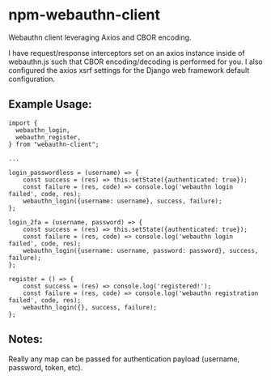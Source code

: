 # npm-webauthn-client
Webauthn client leveraging Axios and CBOR encoding.

I have request/response interceptors set on an axios instance inside of webauthn.js such that
  CBOR encoding/decoding is performed for you. I also configured the axios xsrf settings for
  the Django web framework default configuration.

## Example Usage:
```
import {
  webauthn_login,
  webauthn_register,
} from "webauthn-client";

...

login_passwordless = (username) => {
    const success = (res) => this.setState({authenticated: true});
    const failure = (res, code) => console.log('webauthn login failed', code, res);
    webauthn_login({username: username}, success, failure);
};

login_2fa = (username, password) => {
    const success = (res) => this.setState({authenticated: true});
    const failure = (res, code) => console.log('webauthn login failed', code, res);
    webauthn_login({username: username, password: password}, success, failure);
};

register = () => {
    const success = (res) => console.log('registered!');
    const failure = (res, code) => console.log('webauthn registration failed', code, res);
    webauthn_login({}, success, failure);
};
```

## Notes:

Really any map can be passed for authentication payload (username, password, token, etc).

